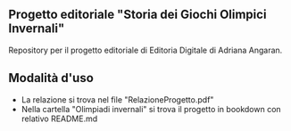 ## Progetto editoriale "Storia dei Giochi Olimpici Invernali"
Repository per il progetto editoriale di Editoria Digitale di Adriana Angaran.

## Modalità d'uso
- La relazione si trova nel file "RelazioneProgetto.pdf"
- Nella cartella "Olimpiadi invernali" si trova il progetto in bookdown con relativo README.md




